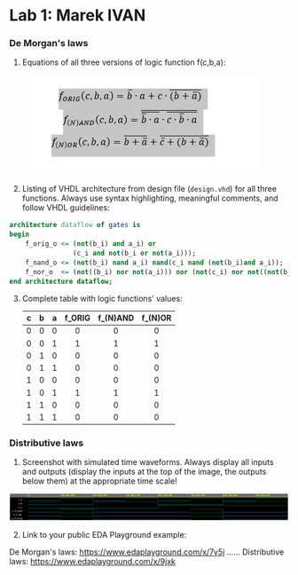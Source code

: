 # Lab 1: Marek IVAN

### De Morgan's laws

1. Equations of all three versions of logic function f(c,b,a):

   ![Logical function](https://github.com/marek8l/digital-electronics-1/blob/main/01-gates/Rovnice.PNG)

2. Listing of VHDL architecture from design file (`design.vhd`) for all three functions. Always use syntax highlighting, meaningful comments, and follow VHDL guidelines:

```vhdl
architecture dataflow of gates is
begin
    f_orig_o <= (not(b_i) and a_i) or
                (c_i and not(b_i or not(a_i)));
    f_nand_o <= (not(b_i) nand a_i) nand(c_i nand (not(b_i)and a_i)); -- MODIFY THIS FUNCTION
    f_nor_o  <= (not((b_i) nor not(a_i))) nor (not(c_i) nor not((not(b_i) nor (a_i)))) ;  -- MODIFY THIS FUNCTION
end architecture dataflow;
```

3. Complete table with logic functions' values:

   | **c** | **b** |**a** | **f_ORIG** | **f_(N)AND** | **f_(N)OR** |
   | :-: | :-: | :-: | :-: | :-: | :-: |
   | 0 | 0 | 0 | 0 | 0 | 0 |
   | 0 | 0 | 1 | 1 | 1 | 1 |
   | 0 | 1 | 0 | 0 | 0 | 0 |
   | 0 | 1 | 1 | 0 | 0 | 0 |
   | 1 | 0 | 0 | 0 | 0 | 0 |
   | 1 | 0 | 1 | 1 | 1 | 1 |
   | 1 | 1 | 0 | 0 | 0 | 0 |
   | 1 | 1 | 1 | 0 | 0 | 0 |

### Distributive laws

1. Screenshot with simulated time waveforms. Always display all inputs and outputs (display the inputs at the top of the image, the outputs below them) at the appropriate time scale!

![Logical function](https://github.com/marek8l/digital-electronics-1/blob/main/01-gates/prubeh1.PNG)

2. Link to your public EDA Playground example:

  De Morgan's laws: https://www.edaplayground.com/x/7y5j
  ......
  Distributive laws: https://www.edaplayground.com/x/9jxk
